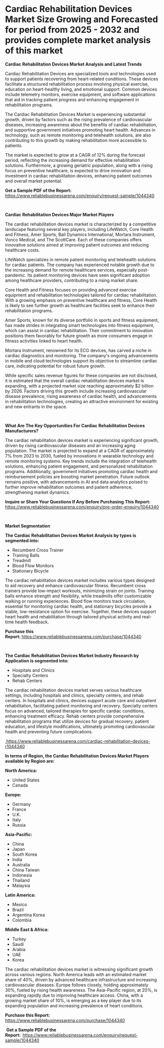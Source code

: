 <p><h1>Cardiac Rehabilitation Devices Market Size Growing and Forecasted for period from 2025 - 2032 and provides complete market analysis of this market</h1></p><p><strong>Cardiac Rehabilitation Devices Market Analysis and Latest Trends</strong></p>
<p><p>Cardiac Rehabilitation Devices are specialized tools and technologies used to support patients recovering from heart-related conditions. These devices facilitate a structured rehabilitation process involving physical exercise, education on heart-healthy living, and emotional support. Common devices include telemetry monitors, exercise equipment, and software applications that aid in tracking patient progress and enhancing engagement in rehabilitation programs.</p><p>The Cardiac Rehabilitation Devices Market is experiencing substantial growth, driven by factors such as the rising prevalence of cardiovascular diseases, increasing awareness about the benefits of cardiac rehabilitation, and supportive government initiatives promoting heart health. Advances in technology, such as remote monitoring and telehealth solutions, are also contributing to this growth by making rehabilitation more accessible to patients. </p><p>The market is expected to grow at a CAGR of 12% during the forecast period, reflecting the increasing demand for effective rehabilitation solutions. Furthermore, a growing geriatric population, along with a rising focus on preventive healthcare, is expected to drive innovation and investment in cardiac rehabilitation devices, enhancing patient outcomes and overall market potential.</p></p>
<p><strong>Get a Sample PDF of the Report:&nbsp;</strong> <a href="https://www.reliablebusinessarena.com/enquiry/request-sample/1044340?utm_campaign=2984&utm_medium=2&utm_source=Github&utm_content=ia&utm_term=13042025&utm_id=cardiac-rehabilitation-devices">https://www.reliablebusinessarena.com/enquiry/request-sample/1044340</a></p>
<p>&nbsp;</p>
<p><strong>Cardiac Rehabilitation Devices Major Market Players</strong></p>
<p><p>The cardiac rehabilitation devices market is characterized by a competitive landscape featuring several key players, including LifeWatch, Core Health and Fitness, Amer Sports, Ball Dynamics International, Mortara Instrument, Vonco Medical, and The ScottCare. Each of these companies offers innovative solutions aimed at improving patient outcomes and reducing healthcare costs.</p><p>LifeWatch specializes in remote patient monitoring and telehealth solutions for cardiac patients. The company has experienced notable growth due to the increasing demand for remote healthcare services, especially post-pandemic. Its patient monitoring devices have seen significant adoption among healthcare providers, contributing to a rising market share.</p><p>Core Health and Fitness focuses on providing advanced exercise equipment and rehabilitation technologies tailored for cardiac rehabilitation. With a growing emphasis on preventive healthcare and fitness, Core Health is likely to see further growth as healthcare facilities seek to enhance their rehabilitation programs.</p><p>Amer Sports, known for its diverse portfolio in sports and fitness equipment, has made strides in integrating smart technologies into fitness equipment, which can assist in cardiac rehabilitation. Their commitment to innovation positions them favorably for future growth as more consumers engage in fitness activities linked to heart health.</p><p>Mortara Instrument, renowned for its ECG devices, has carved a niche in cardiac diagnostics and monitoring. The company's ongoing advancements in mobile and cloud technologies support its objective to streamline cardiac care, indicating potential for robust future growth.</p><p>While specific sales revenue figures for these companies are not disclosed, it is estimated that the overall cardiac rehabilitation devices market is expanding, with a projected market size reaching approximately $2 billion by 2026. Factors driving this growth include increasing cardiovascular disease prevalence, rising awareness of cardiac health, and advancements in rehabilitation technologies, creating an attractive environment for existing and new entrants in the space.</p></p>
<p>&nbsp;</p>
<p><strong>What Are The Key Opportunities For Cardiac Rehabilitation Devices Manufacturers?</strong></p>
<p><p>The cardiac rehabilitation devices market is experiencing significant growth, driven by rising cardiovascular diseases and an increasing aging population. The market is projected to expand at a CAGR of approximately 7% from 2023 to 2030, fueled by innovations in wearable technology and remote monitoring systems. Key trends include the integration of telehealth solutions, enhancing patient engagement, and personalized rehabilitation programs. Additionally, government initiatives promoting cardiac health and reimbursement policies are boosting market penetration. Future outlook remains positive, with advancements in AI and data analytics poised to further improve rehabilitation outcomes and patient adherence, strengthening market dynamics.</p></p>
<p><strong>Inquire or Share Your Questions If Any Before Purchasing This Report:</strong> <a href="https://www.reliablebusinessarena.com/enquiry/pre-order-enquiry/1044340?utm_campaign=2984&utm_medium=2&utm_source=Github&utm_content=ia&utm_term=13042025&utm_id=cardiac-rehabilitation-devices">https://www.reliablebusinessarena.com/enquiry/pre-order-enquiry/1044340</a></p>
<p>&nbsp;</p>
<p><strong>Market Segmentation</strong></p>
<p><strong>The Cardiac Rehabilitation Devices Market Analysis by types is segmented into:</strong></p>
<p><ul><li>Recumbent Cross Trainer</li><li>Training Balls</li><li>Treadmill</li><li>Blood Flow Monitors</li><li>Stationary Bicycle</li></ul></p>
<p><p>The cardiac rehabilitation devices market includes various types designed to aid recovery and enhance cardiovascular fitness. Recumbent cross trainers provide low-impact workouts, minimizing strain on joints. Training balls enhance strength and flexibility, while treadmills offer customizable walking or running experiences. Blood flow monitors track circulation, essential for monitoring cardiac health, and stationary bicycles provide a stable, low-resistance option for exercise. Together, these devices support heart health and rehabilitation through tailored physical activity and real-time health feedback.</p></p>
<p><strong>Purchase this Report:&nbsp;</strong><a href="https://www.reliablebusinessarena.com/purchase/1044340?utm_campaign=2984&utm_medium=2&utm_source=Github&utm_content=ia&utm_term=13042025&utm_id=cardiac-rehabilitation-devices">https://www.reliablebusinessarena.com/purchase/1044340</a></p>
<p>&nbsp;</p>
<p><strong>The Cardiac Rehabilitation Devices Market Industry Research by Application is segmented into:</strong></p>
<p><ul><li>Hospitals and Clinics</li><li>Specialty Centers</li><li>Rehab Centers</li></ul></p>
<p><p>The cardiac rehabilitation devices market serves various healthcare settings, including hospitals and clinics, specialty centers, and rehab centers. In hospitals and clinics, devices support acute care and outpatient rehabilitation, facilitating patient monitoring and recovery. Specialty centers focus on advanced, tailored therapies for specific cardiac conditions, enhancing treatment efficacy. Rehab centers provide comprehensive rehabilitation programs that utilize devices for gradual recovery, patient education, and lifestyle modifications, ultimately promoting cardiovascular health and preventing future complications.</p></p>
<p><a href="https://www.reliablebusinessarena.com/cardiac-rehabilitation-devices-r1044340?utm_campaign=2984&utm_medium=2&utm_source=Github&utm_content=ia&utm_term=13042025&utm_id=cardiac-rehabilitation-devices">&nbsp;https://www.reliablebusinessarena.com/cardiac-rehabilitation-devices-r1044340</a></p>
<p><strong>In terms of Region, the Cardiac Rehabilitation Devices Market Players available by Region are:</strong></p>
<p>
    <p> <strong> North America: </strong>
        <ul>
            <li>United States</li>
            <li>Canada</li>
        </ul>
        </p> 
    <p> <strong> Europe: </strong>
        <ul>
            <li>Germany</li>
            <li>France</li>
            <li>U.K.</li>
            <li>Italy</li>
            <li>Russia</li>
        </ul>
        </p> 
    <p> <strong> Asia-Pacific: </strong>
        <ul>
            <li>China</li>
            <li>Japan</li>
            <li>South Korea</li>
            <li>India</li>
            <li>Australia</li>
            <li>China Taiwan</li>
            <li>Indonesia</li>
            <li>Thailand</li>
            <li>Malaysia</li>
        </ul>
        </p> 
    <p> <strong> Latin America: </strong>
        <ul>
            <li>Mexico</li>
            <li>Brazil</li>
            <li>Argentina Korea</li>
            <li>Colombia</li>
        </ul>
        </p> 
    <p> <strong> Middle East & Africa: </strong>
        <ul>
            <li>Turkey</li>
            <li>Saudi</li>
            <li>Arabia</li>
            <li>UAE</li>
            <li>Korea</li>
        </ul>
    </p>
    </p>
<p><p>The cardiac rehabilitation devices market is witnessing significant growth across various regions. North America leads with an estimated market share of 40%, driven by advanced healthcare infrastructure and increasing cardiovascular diseases. Europe follows closely, holding approximately 30%, fueled by rising health awareness. The Asia-Pacific region, at 20%, is expanding rapidly due to improving healthcare access. China, with a growing market share of 10%, is emerging as a key player due to its expanding population and increasing prevalence of heart conditions. </p></p>
<p><strong>Purchase this Report: </strong><a href="https://www.reliablebusinessarena.com/purchase/1044340?utm_campaign=2984&utm_medium=2&utm_source=Github&utm_content=ia&utm_term=13042025&utm_id=cardiac-rehabilitation-devices">https://www.reliablebusinessarena.com/purchase/1044340</a></p>
<p>&nbsp;<strong>Get a Sample PDF of the Report:&nbsp;&nbsp;</strong><a href="https://www.reliablebusinessarena.com/enquiry/request-sample/1044340?utm_campaign=2984&utm_medium=2&utm_source=Github&utm_content=ia&utm_term=13042025&utm_id=cardiac-rehabilitation-devices">https://www.reliablebusinessarena.com/enquiry/request-sample/1044340</a></p>
<p><strong></strong></p>
<p><p></p><p></p><p></p></p>